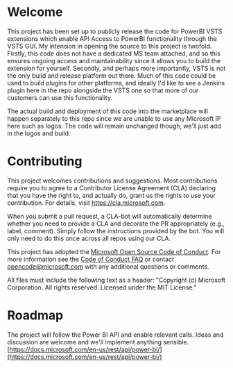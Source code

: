 
# Welcome

This project has been set up to publicly release the code for PowerBI VSTS extensions which enable API Access to PowerBI functionality through the VSTS GUI. My intension in opening the source to this project is twofold. Firstly, this code does not have a dedicated MS team attached, and so this ensures ongoing access and maintainability since it allows you to build the extension for yourself. Secondly, and perhaps more importantly, VSTS is not the only build and release platform out there. Much of this code could be used to build plugins for other platforms, and ideally I'd like to see a Jenkins plugin here in the repo alongside the VSTS one so that more of our customers can use this functionality.

The actual build and deployment of this code into the marketplace will happen separately to this repo since we are unable to use any Microsoft IP here such as logos. The code will remain unchanged though, we'll just add in the logos and build.

# Contributing

This project welcomes contributions and suggestions.  Most contributions require you to agree to a
Contributor License Agreement (CLA) declaring that you have the right to, and actually do, grant us
the rights to use your contribution. For details, visit https://cla.microsoft.com.

When you submit a pull request, a CLA-bot will automatically determine whether you need to provide
a CLA and decorate the PR appropriately (e.g., label, comment). Simply follow the instructions
provided by the bot. You will only need to do this once across all repos using our CLA.

This project has adopted the [Microsoft Open Source Code of Conduct](https://opensource.microsoft.com/codeofconduct/).
For more information see the [Code of Conduct FAQ](https://opensource.microsoft.com/codeofconduct/faq/) or
contact [opencode@microsoft.com](mailto:opencode@microsoft.com) with any additional questions or comments.

All files must include the following text as a header:
"Copyright (c) Microsoft Corporation. All rights reserved.
Licensed under the MIT License."

# Roadmap

The project will follow the Power BI API and enable relevant calls. Ideas and discussion are welcome and we'll implement anything sensible. [https://docs.microsoft.com/en-us/rest/api/power-bi/](https://docs.microsoft.com/en-us/rest/api/power-bi/)
